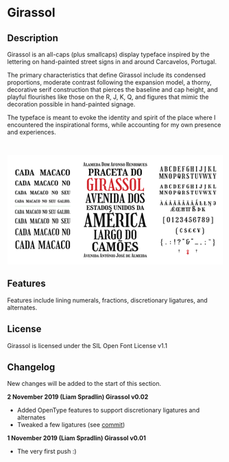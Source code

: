 # Girassol

## Description
Girassol is an all-caps (plus smallcaps) display typeface inspired by the lettering on hand-painted street signs in and around
Carcavelos, Portugal.

The primary characteristics that define Girassol include its condensed proportions, moderate
contrast following the expansion model, a thorny, decorative serif construction that pierces the
baseline and cap height, and playful flourishes like those on the R, J, K, Q, and figures that mimic the
decoration possible in hand-painted signage.

The typeface is meant to evoke the identity and spirit of the place where I encountered the
inspirational forms, while accounting for my own presence and experiences.

<br/>

![Type samples](docs/images/Girassol_Samples-01.png)

## Features
Features include lining numerals, fractions, discretionary ligatures, and alternates.

## License
Girassol is licensed under the SIL Open Font License v1.1

## Changelog
New changes will be added to the start of this section.

**2 November 2019 (Liam Spradlin) Girassol v0.02**
* Added OpenType features to support discretionary ligatures and alternates
* Tweaked a few ligatures (see [commit](https://github.com/liamspradlin/Girassol-Display/commit/4c376973bc137e80c2c7804e64dde87827e29d92))

**1 November 2019 (Liam Spradlin) Girassol v0.01**
* The very first push :)
